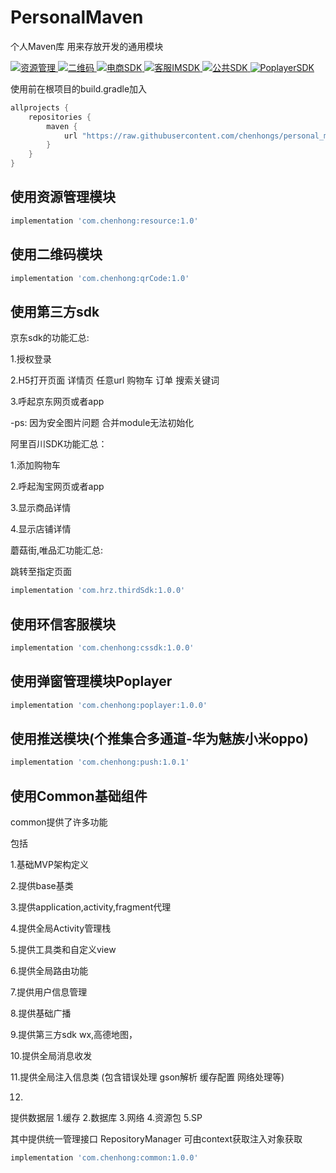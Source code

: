 # PersonalMaven
个人Maven库 用来存放开发的通用模块

 <a href="http://www.apache.org/licenses/LICENSE-2.0">
    <img src="http://img.shields.io/badge/资源管理-v1.0-blue.svg?style=flat-square" alt="资源管理" />
  </a>
   <a href="http://www.apache.org/licenses/LICENSE-2.0">
    <img src="http://img.shields.io/badge/QrCodeSDK-v1.0-blue.svg?style=flat-square" alt="二维码" />
  </a>
   <a href="http://www.apache.org/licenses/LICENSE-2.0">
    <img src="http://img.shields.io/badge/ThirdSDK-v1.1-blue.svg?style=flat-square" alt="电商SDK" />
  </a>
   <a href="http://www.apache.org/licenses/LICENSE-2.0">
    <img src="http://img.shields.io/badge/CSSDK-v1.1-blue.svg?style=flat-square" alt="客服IMSDK" />
  </a>
   <a href="http://www.apache.org/licenses/LICENSE-2.0">
    <img src="http://img.shields.io/badge/CommonSDK-v1.0.0-blue.svg?style=flat-square" alt="公共SDK" />
  </a>
     <a href="http://www.apache.org/licenses/LICENSE-2.0">
    <img src="http://img.shields.io/badge/PoplayerSDK-v1.0.0-blue.svg?style=flat-square" alt="PoplayerSDK" />
  </a>


使用前在根项目的build.gradle加入

```groovy
allprojects {
    repositories {
        maven {
            url "https://raw.githubusercontent.com/chenhongs/personal_maven/master"
        }
    }
}
```



## 使用资源管理模块

```groovy
implementation 'com.chenhong:resource:1.0'
```

## 使用二维码模块

```groovy
implementation 'com.chenhong:qrCode:1.0'
```

## 使用第三方sdk

京东sdk的功能汇总:

1.授权登录 

2.H5打开页面 详情页  任意url 购物车 订单 搜索关键词

3.呼起京东网页或者app

-ps: 因为安全图片问题 合并module无法初始化

阿里百川SDK功能汇总：

1.添加购物车

2.呼起淘宝网页或者app

3.显示商品详情

4.显示店铺详情

蘑菇街,唯品汇功能汇总:

跳转至指定页面

```groovy
implementation 'com.hrz.thirdSdk:1.0.0'
```

## 使用环信客服模块

```groovy
implementation 'com.chenhong:cssdk:1.0.0'
```

## 使用弹窗管理模块Poplayer


```groovy
implementation 'com.chenhong:poplayer:1.0.0'
```

## 使用推送模块(个推集合多通道-华为魅族小米oppo)

```groovy
implementation 'com.chenhong:push:1.0.1'
```

## 使用Common基础组件

common提供了许多功能

包括

1.基础MVP架构定义

2.提供base基类

3.提供application,activity,fragment代理

4.提供全局Activity管理栈

5.提供工具类和自定义view

6.提供全局路由功能

7.提供用户信息管理 

8.提供基础广播

9.提供第三方sdk wx,高德地图，

10.提供全局消息收发

11.提供全局注入信息类 (包含错误处理 gson解析 缓存配置 网络处理等)

12.

提供数据层 1.缓存 2.数据库 3.网络 4.资源包 5.SP

其中提供统一管理接口 RepositoryManager 可由context获取注入对象获取

```groovy
implementation 'com.chenhong:common:1.0.0'
```
